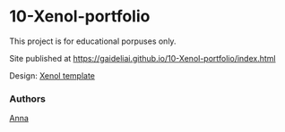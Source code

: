 # 10-Xenol-portfolio

This project is for educational porpuses only.

Site published at https://gaideliai.github.io/10-Xenol-portfolio/index.html

Design: [Xenol template](http://tuongnam.com.vn/xenol/)

### Authors
[Anna](https://github.com/gaideliai)
